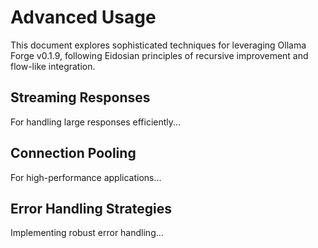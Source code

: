 # Advanced Usage

This document explores sophisticated techniques for leveraging Ollama Forge v0.1.9, following Eidosian principles of recursive improvement and flow-like integration.

## Streaming Responses

For handling large responses efficiently...

## Connection Pooling

For high-performance applications...

## Error Handling Strategies

Implementing robust error handling...